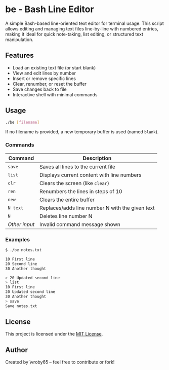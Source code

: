 # be - Bash Line Editor

A simple Bash-based line-oriented text editor for terminal usage. This script allows editing and managing text files line-by-line with numbered entries, making it ideal for quick note-taking, list editing, or structured text manipulation.

## Features

- Load an existing text file (or start blank)
- View and edit lines by number
- Insert or remove specific lines
- Clear, renumber, or reset the buffer
- Save changes back to file
- Interactive shell with minimal commands

## Usage

```bash
./be [filename]
````

If no filename is provided, a new temporary buffer is used (named `blank`).

### Commands

| Command       | Description                                     |
| ------------- | ----------------------------------------------- |
| `save`        | Saves all lines to the current file             |
| `list`        | Displays current content with line numbers      |
| `clr`         | Clears the screen (like `clear`)                |
| `ren`         | Renumbers the lines in steps of 10              |
| `new`         | Clears the entire buffer                        |
| `N text`      | Replaces/adds line number N with the given text |
| `N`           | Deletes line number N                           |
| *Other input* | Invalid command message shown                   |

### Examples

```bash
$ ./be notes.txt

10 First line
20 Second line
30 Another thought

> 20 Updated second line
> list
10 First line
20 Updated second line
30 Another thought
> save
Save notes.txt
```

## License

This project is licensed under the [MIT License](LICENSE).

## Author

Created by \vroby65 – feel free to contribute or fork!


